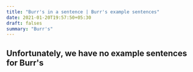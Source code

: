 ```yaml
---
title: "Burr's in a sentence | Burr's example sentences"
date: 2021-01-20T19:57:50+05:30
draft: falses
summary: "Burr's"
---
```

## Unfortunately, we have no example sentences for Burr's                 
